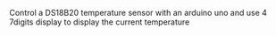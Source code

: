 Control a DS18B20 temperature sensor with an arduino uno 
and use 4 7digits display to display the current temperature
